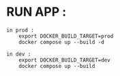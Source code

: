 <h1>RUN APP :</h1>

    in prod :
        export DOCKER_BUILD_TARGET=prod
        docker compose up --build -d

    in dev : 
        export DOCKER_BUILD_TARGET=dev
        docker compose up --build